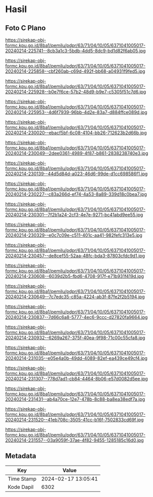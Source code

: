 # Hasil

## Foto C Plano

https://sirekap-obj-formc.kpu.go.id/8ba1/pemilu/pdpr/63/71/04/10/05/6371041005017-20240214-225741--8cb3a1c3-5bdb-4dd5-8dc9-bd1d82f6ab05.jpg

https://sirekap-obj-formc.kpu.go.id/8ba1/pemilu/pdpr/63/71/04/10/05/6371041005017-20240214-225858--cbf260ab-c69d-492f-bb68-a04931f9fed5.jpg

https://sirekap-obj-formc.kpu.go.id/8ba1/pemilu/pdpr/63/71/04/10/05/6371041005017-20240214-225928--b0e7f6ce-57b2-48d9-b9e7-c5305f51c7d6.jpg

https://sirekap-obj-formc.kpu.go.id/8ba1/pemilu/pdpr/63/71/04/10/05/6371041005017-20240214-225953--4d6f7939-96bb-4d2e-83a7-d884ffce089d.jpg

https://sirekap-obj-formc.kpu.go.id/8ba1/pemilu/pdpr/63/71/04/10/05/6371041005017-20240214-230020--ebacf5bf-6c08-4104-bb26-712623b2d66b.jpg

https://sirekap-obj-formc.kpu.go.id/8ba1/pemilu/pdpr/63/71/04/10/05/6371041005017-20240214-230049--2dee0361-4989-4f87-b861-2838238740e3.jpg

https://sirekap-obj-formc.kpu.go.id/8ba1/pemilu/pdpr/63/71/04/10/05/6371041005017-20240214-230139--44d5d84d-a023-46d6-99de-d1cc698586f1.jpg

https://sirekap-obj-formc.kpu.go.id/8ba1/pemilu/pdpr/63/71/04/10/05/6371041005017-20240214-230227--c83a266d-ef74-4a53-8a89-339d18c0bea7.jpg

https://sirekap-obj-formc.kpu.go.id/8ba1/pemilu/pdpr/63/71/04/10/05/6371041005017-20240214-230301--7f2b1a24-2cf3-4e7e-9271-bc41abd9ee55.jpg

https://sirekap-obj-formc.kpu.go.id/8ba1/pemilu/pdpr/63/71/04/10/05/6371041005017-20240214-230329--e0c7c09e-c511-401c-aa41-982fefc313e5.jpg

https://sirekap-obj-formc.kpu.go.id/8ba1/pemilu/pdpr/63/71/04/10/05/6371041005017-20240214-230457--de8cef55-52aa-48fc-bda3-87803cfdc9d1.jpg

https://sirekap-obj-formc.kpu.go.id/8ba1/pemilu/pdpr/63/71/04/10/05/6371041005017-20240214-230608--6039d2b5-fbd6-4708-917f-e71b931f419d.jpg

https://sirekap-obj-formc.kpu.go.id/8ba1/pemilu/pdpr/63/71/04/10/05/6371041005017-20240214-230649--7c7edc35-c85a-4224-ab3f-87fe2f2b5194.jpg

https://sirekap-obj-formc.kpu.go.id/8ba1/pemilu/pdpr/63/71/04/10/05/6371041005017-20240214-230837--7d66c6a8-5777-4ec6-9ccc-d27820fa9664.jpg

https://sirekap-obj-formc.kpu.go.id/8ba1/pemilu/pdpr/63/71/04/10/05/6371041005017-20240214-230932--6269a267-375f-40ea-9f98-71c00c55cfa8.jpg

https://sirekap-obj-formc.kpu.go.id/8ba1/pemilu/pdpr/63/71/04/10/05/6371041005017-20240214-231035--e05e4a0b-49dd-4089-82ef-ea439ce49cf4.jpg

https://sirekap-obj-formc.kpu.go.id/8ba1/pemilu/pdpr/63/71/04/10/05/6371041005017-20240214-231307--778d7ad1-cb84-4464-8b06-e57d0082d5ee.jpg

https://sirekap-obj-formc.kpu.go.id/8ba1/pemilu/pdpr/63/71/04/10/05/6371041005017-20240214-231431--ab4a70ce-12e7-478b-8c88-ba8ea38edf7a.jpg

https://sirekap-obj-formc.kpu.go.id/8ba1/pemilu/pdpr/63/71/04/10/05/6371041005017-20240214-231520--41eb708c-3505-41cc-b16f-7502833cd69f.jpg

https://sirekap-obj-formc.kpu.go.id/8ba1/pemilu/pdpr/63/71/04/10/05/6371041005017-20240214-231557--03a9059f-37ae-4f82-9455-1285185c16d0.jpg


## Metadata

| Key        | Value               |
| ---------- | ------------------- |
| Time Stamp | 2024-02-17 13:05:41 |
| Kode Dapil | 6302                |



